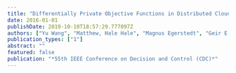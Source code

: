 ```yaml
---
title: "Differentially Private Objective Functions in Distributed Cloud-Based Optimization"
date: 2016-01-01
publishDate: 2019-10-10T18:57:29.777097Z
authors: ["Yu Wang", "Matthew, Hale Hale", "Magnus Egerstedt", "Geir E. Dullerud"]
publication_types: ["1"]
abstract: ""
featured: false
publication: "*55th IEEE Conference on Decision and Control (CDC)*"
---
```


